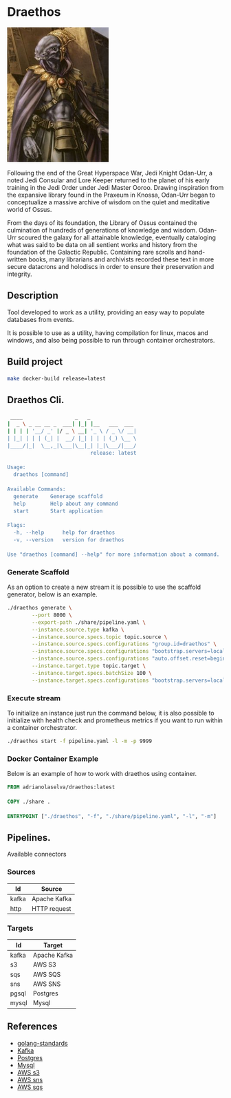 # Draethos

![Draethos](docs/draethos-jedi.jpg)

Following the end of the Great Hyperspace War, Jedi Knight Odan-Urr, a noted Jedi Consular and Lore Keeper returned to the planet of his early training in the Jedi Order under Jedi Master Ooroo. Drawing inspiration from the expansive library found in the Praxeum in Knossa, Odan-Urr began to conceptualize a massive archive of wisdom on the quiet and meditative world of Ossus.

From the days of its foundation, the Library of Ossus contained the culmination of hundreds of generations of knowledge and wisdom. Odan-Urr scoured the galaxy for all attainable knowledge, eventually cataloging what was said to be data on all sentient works and history from the foundation of the Galactic Republic. Containing rare scrolls and hand-written books, many librarians and archivists recorded these text in more secure datacrons and holodiscs in order to ensure their preservation and integrity.

## Description 

Tool developed to work as a utility, providing an easy way to populate databases from events.

It is possible to use as a utility, having compilation for linux, macos and windows, and also being possible to run through container orchestrators.

## Build project
```sh
make docker-build release=latest
```

## Draethos Cli.

```sh
 ____                 _   _               
|  _ \ _ __ __ _  ___| |_| |__   ___  ___ 
| | | | '__/ _' |/ _ \ __| '_ \ / _ \/ __|
| |_| | | | (_| |  __/ |_| | | | (_) \__ \
|____/|_|  \__,_|\___|\__|_| |_|\___/|___/
                           release: latest

Usage:
  draethos [command]

Available Commands:
  generate    Generage scaffold
  help        Help about any command
  start       Start application

Flags:
  -h, --help      help for draethos
  -v, --version   version for draethos

Use "draethos [command] --help" for more information about a command.
```

### Generate Scaffold

As an option to create a new stream it is possible to use the scaffold generator, below is an example.

```sh
./draethos generate \
        --port 8000 \
        --export-path ./share/pipeline.yaml \
        --instance.source.type kafka \
        --instance.source.specs.topic topic.source \
        --instance.source.specs.configurations "group.id=draethos" \
        --instance.source.specs.configurations "bootstrap.servers=localhost:9093" \
        --instance.source.specs.configurations "auto.offset.reset=beginning" \
        --instance.target.type topic.target \
        --instance.target.specs.batchSize 100 \
        --instance.target.specs.configurations "bootstrap.servers=localhost:9093"
``` 

### Execute stream

To initialize an instance just run the command below, it is also possible to initialize with health check and prometheus metrics if you want to run within a container orchestrator.

```sh 
./draethos start -f pipeline.yaml -l -m -p 9999
``` 

### Docker Container Example

Below is an example of how to work with draethos using container.

```Dockerfile
FROM adrianolaselva/draethos:latest

COPY ./share .

ENTRYPOINT ["./draethos", "-f", "./share/pipeline.yaml", "-l", "-m"]
```

## Pipelines.

Available connectors

### Sources

| Id    | Source       |
|-------|--------------|
| kafka | Apache Kafka |
| http  | HTTP request |

### Targets

| Id    | Target       |
|-------|--------------|
| kafka | Apache Kafka |
| s3    | AWS S3       |
| sqs   | AWS SQS      |
| sns   | AWS SNS      |
| pgsql | Postgres     |
| mysql | Mysql        |

## References

- [golang-standards](https://github.com/golang-standards/project-layout)
- [Kafka](https://kafka.apache.org/)
- [Postgres](https://www.postgresql.org/)
- [Mysql](https://www.mysql.com/)
- [AWS s3](https://aws.amazon.com/pt/s3/)
- [AWS sns](https://aws.amazon.com/pt/sns/)
- [AWS sqs](https://aws.amazon.com/pt/sqs/)